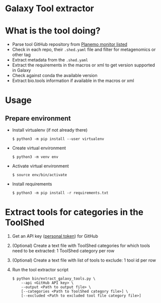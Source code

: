 Galaxy Tool extractor
=====================

# What is the tool doing?

- Parse tool GitHub repository from [Planemo monitor listed](https://github.com/galaxyproject/planemo-monitor)
- Check in each repo, their `.shed.yaml` file and filter for metagenomics or other tag
- Extract metadata from the `.shed.yaml`
- Extract the requirements in the macros or xml to get version supported in Galaxy
- Check against conda the available version
- Extract bio.tools information if available in the macros or xml

# Usage

## Prepare environment

- Install virtualenv (if not already there)

    ```
    $ python3 -m pip install --user virtualenv
    ```

- Create virtual environment

    ```
    $ python3 -m venv env
    ```

- Activate virtual environment

    ```
    $ source env/bin/activate
    ```

- Install requirements

    ```
    $ python3 -m pip install -r requirements.txt
    ```

# Extract tools for categories in the ToolShed

1. Get an API key ([personal token](https://docs.github.com/en/authentication/keeping-your-account-and-data-secure/managing-your-personal-access-tokens)) for GitHub
2. (Optional) Create a text file with ToolShed categories for which tools need to be extracted: 1 ToolShed category per row
3. (Optional) Create a text file with list of tools to exclude: 1 tool id per row
4. Run the tool extractor script

    ```
    $ python bin/extract_galaxy_tools.py \
        --api <GitHub API key> \
        --output <Path to output file> \
        [--categories <Path to ToolShed category file>] \
        [--excluded <Path to excluded tool file category file>]
    ```